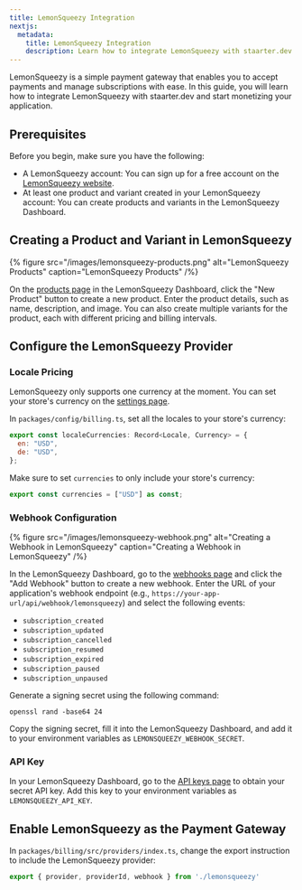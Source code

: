 ```yaml
---
title: LemonSqueezy Integration
nextjs:
  metadata:
    title: LemonSqueezy Integration
    description: Learn how to integrate LemonSqueezy with staarter.dev.
---
```


LemonSqueezy is a simple payment gateway that enables you to accept payments and manage subscriptions with ease. In this guide, you will learn how to integrate LemonSqueezy with staarter.dev and start monetizing your application.

## Prerequisites

Before you begin, make sure you have the following:

- A LemonSqueezy account: You can sign up for a free account on the [LemonSqueezy website](https://lemonsqueezy.com).
- At least one product and variant created in your LemonSqueezy account: You can create products and variants in the LemonSqueezy Dashboard.

## Creating a Product and Variant in LemonSqueezy

{% figure src="/images/lemonsqueezy-products.png" alt="LemonSqueezy Products" caption="LemonSqueezy Products" /%}

On the [products page](https://app.lemonsqueezy.com/products) in the LemonSqueezy Dashboard, click the "New Product" button to create a new product. Enter the product details, such as name, description, and image. You can also create multiple variants for the product, each with different pricing and billing intervals.

## Configure the LemonSqueezy Provider

### Locale Pricing

LemonSqueezy only supports one currency at the moment. You can set your store's currency on the [settings page](https://app.lemonsqueezy.com/settings/general).

In `packages/config/billing.ts`, set all the locales to your store's currency:

```javascript
export const localeCurrencies: Record<Locale, Currency> = {
  en: "USD",
  de: "USD",
};
```

Make sure to set `currencies` to only include your store's currency:

```javascript
export const currencies = ["USD"] as const;
```

### Webhook Configuration

{% figure src="/images/lemonsqueezy-webhook.png" alt="Creating a Webhook in LemonSqueezy" caption="Creating a Webhook in LemonSqueezy" /%}

In the LemonSqueezy Dashboard, go to the [webhooks page](https://app.lemonsqueezy.com/settings/webhooks) and click the "Add Webhook" button to create a new webhook. Enter the URL of your application's webhook endpoint (e.g., `https://your-app-url/api/webhook/lemonsqueezy`) and select the following events:

- `subscription_created`
- `subscription_updated`
- `subscription_cancelled`
- `subscription_resumed`
- `subscription_expired`
- `subscription_paused`
- `subscription_unpaused`

Generate a signing secret using the following command:

```shell
openssl rand -base64 24
```

Copy the signing secret, fill it into the LemonSqueezy Dashboard, and add it to your environment variables as `LEMONSQUEEZY_WEBHOOK_SECRET`.

### API Key

In your LemonSqueezy Dashboard, go to the [API keys page](https://app.lemonsqueezy.com/settings/api) to obtain your secret API key. Add this key to your environment variables as `LEMONSQUEEZY_API_KEY`.

## Enable LemonSqueezy as the Payment Gateway

In `packages/billing/src/providers/index.ts`, change the export instruction to include the LemonSqueezy provider:

```javascript
export { provider, providerId, webhook } from './lemonsqueezy'
```
